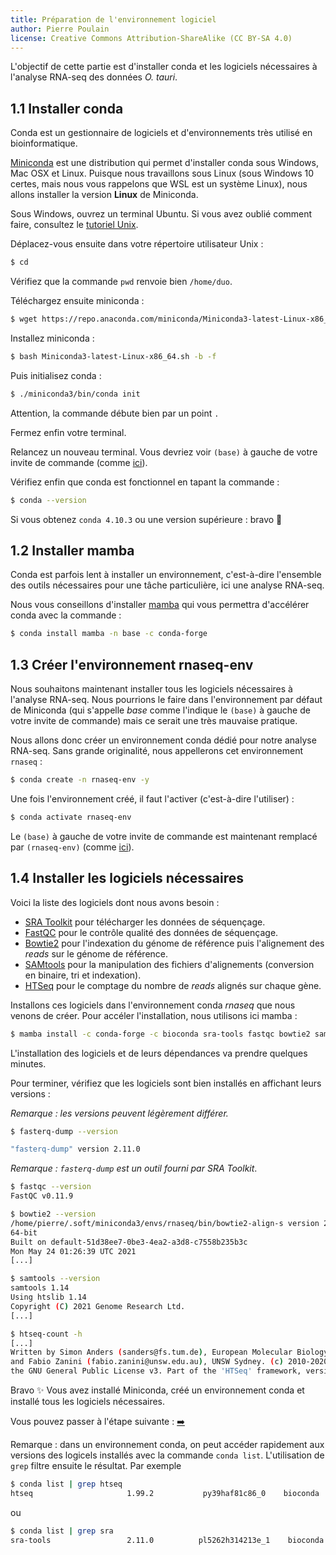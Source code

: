 ```yaml
---
title: Préparation de l'environnement logiciel
author: Pierre Poulain
license: Creative Commons Attribution-ShareAlike (CC BY-SA 4.0)
---
```


L'objectif de cette partie est d'installer conda et les logiciels nécessaires à l'analyse RNA-seq des données *O. tauri*.

## 1.1 Installer conda

Conda est un gestionnaire de logiciels et d'environnements très utilisé en bioinformatique.

[Miniconda](https://docs.conda.io/en/latest/miniconda.html) est une distribution qui permet d'installer conda sous Windows, Mac OSX et Linux. Puisque nous travaillons sous Linux (sous Windows 10 certes, mais nous vous rappelons que WSL est un système Linux), nous allons installer la version **Linux** de Miniconda.

Sous Windows, ouvrez un terminal Ubuntu. Si vous avez oublié comment faire, consultez le [tutoriel Unix](https://omics-school.github.io/unix-tutorial/tutoriel/README).

Déplacez-vous ensuite dans votre répertoire utilisateur Unix :

```bash
$ cd
```

Vérifiez que la commande `pwd` renvoie bien `/home/duo`.

Téléchargez ensuite miniconda :

```bash
$ wget https://repo.anaconda.com/miniconda/Miniconda3-latest-Linux-x86_64.sh
```

Installez miniconda :

```bash
$ bash Miniconda3-latest-Linux-x86_64.sh -b -f
```

Puis initialisez conda :

```bash
$ ./miniconda3/bin/conda init
```

Attention, la commande débute bien par un point `.`

Fermez enfin votre terminal.

Relancez un nouveau terminal. Vous devriez voir `(base)` à gauche de votre invite de commande (comme [ici](img/conda_base.png)).

Vérifiez enfin que conda est fonctionnel en tapant la commande :

```bash
$ conda --version
```

Si vous obtenez `conda 4.10.3` ou une version supérieure : bravo 🎉


## 1.2 Installer mamba

Conda est parfois lent à installer un environnement, c'est-à-dire l'ensemble des outils nécessaires pour une tâche particulière, ici une analyse RNA-seq.

Nous vous conseillons d'installer [mamba](https://github.com/mamba-org/mamba) qui vous permettra d'accélérer conda avec la commande :

```bash
$ conda install mamba -n base -c conda-forge
```

## 1.3 Créer l'environnement rnaseq-env

Nous souhaitons maintenant installer tous les logiciels nécessaires à l'analyse RNA-seq. Nous pourrions le faire dans l'environnement par défaut de Miniconda (qui s'appelle *base* comme l'indique le `(base)` à gauche de votre invite de commande) mais ce serait une très mauvaise pratique.

Nous allons donc créer un environnement conda dédié pour notre analyse RNA-seq. Sans grande originalité, nous appellerons cet environnement `rnaseq` :

```bash
$ conda create -n rnaseq-env -y
```

Une fois l'environnement créé, il faut l'activer (c'est-à-dire l'utiliser) :

```bash
$ conda activate rnaseq-env
```

Le `(base)` à gauche de votre invite de commande est maintenant remplacé par `(rnaseq-env)` (comme [ici](img/conda_rnaseq.png)).


## 1.4 Installer les logiciels nécessaires

Voici la liste des logiciels dont nous avons besoin :

- [SRA Toolkit](https://github.com/ncbi/sra-tools) pour télécharger les données de séquençage.
- [FastQC](https://www.bioinformatics.babraham.ac.uk/projects/fastqc/) pour le contrôle qualité des données de séquençage.
- [Bowtie2](http://bowtie-bio.sourceforge.net/bowtie2/index.shtml) pour l'indexation du génome de référence puis l'alignement des *reads* sur le génome de référence.
- [SAMtools](http://samtools.sourceforge.net/) pour la manipulation des fichiers d'alignements (conversion en binaire, tri et indexation).
- [HTSeq](https://htseq.readthedocs.io/en/latest/) pour le comptage du nombre de *reads* alignés sur chaque gène.

Installons ces logiciels dans l'environnement conda *rnaseq* que nous venons de créer. Pour accéler l'installation, nous utilisons ici mamba :

```bash
$ mamba install -c conda-forge -c bioconda sra-tools fastqc bowtie2 samtools htseq -y
```

L'installation des logiciels et de leurs dépendances va prendre quelques minutes.

Pour terminer, vérifiez que les logiciels sont bien installés en affichant leurs versions :

*Remarque : les versions peuvent légèrement différer.*

```bash
$ fasterq-dump --version

"fasterq-dump" version 2.11.0
```

*Remarque : `fasterq-dump` est un outil fourni par SRA Toolkit*.


```bash
$ fastqc --version
FastQC v0.11.9
```

```bash
$ bowtie2 --version
/home/pierre/.soft/miniconda3/envs/rnaseq/bin/bowtie2-align-s version 2.4.4
64-bit
Built on default-51d38ee7-0be3-4ea2-a3d8-c7558b235b3c
Mon May 24 01:26:39 UTC 2021
[...]
```

```bash
$ samtools --version
samtools 1.14
Using htslib 1.14
Copyright (C) 2021 Genome Research Ltd.
[...]
```

```bash
$ htseq-count -h
[...]
Written by Simon Anders (sanders@fs.tum.de), European Molecular Biology Laboratory (EMBL) 
and Fabio Zanini (fabio.zanini@unsw.edu.au), UNSW Sydney. (c) 2010-2020. Released under the terms of
the GNU General Public License v3. Part of the 'HTSeq' framework, version 1.99.2.
```

Bravo ✨ Vous avez installé Miniconda, créé un environnement conda et installé tous les logiciels nécessaires.

Vous pouvez passer à l'étape suivante : [➡️](2_preparation_donnees.md)


Remarque : dans un environnement conda, on peut accéder rapidement aux versions des logicels installés avec la commande `conda list`.
L'utilisation de `grep` filtre ensuite le résultat. Par exemple

```bash
$ conda list | grep htseq
htseq                     1.99.2           py39haf81c86_0    bioconda
```

ou

```bash
$ conda list | grep sra
sra-tools                 2.11.0          pl5262h314213e_1    bioconda
```